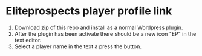 Eliteprospects player profile link
==================================

1. Download zip of this repo and install as a normal Wordpress plugin.
2. After the plugin has been activate there should be a new icon "EP" in the text editor.
3. Select a player name in the text a press the button.

